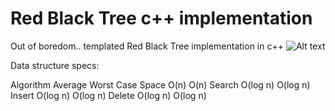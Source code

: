 # Red Black Tree c++ implementation
Out of boredom.. templated Red Black Tree implementation in c++ 
![Alt text](https://c2.staticflickr.com/2/1318/1032678829_9a12f26f77.jpg "Optional title")

Data structure specs: 

Algorithm	 	Average	   Worst Case
Space		      O(n)	      O(n)
Search		  O(log n)	  O(log n)
Insert		  O(log n)	  O(log n)
Delete		  O(log n)	  O(log n)
